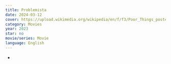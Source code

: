 ```yaml
---
title: Problemista
date: 2024-03-12
cover: https://upload.wikimedia.org/wikipedia/en/f/f3/Poor_Things_poster.jpg
category: Movies
year: 2023
star: no
movie/series: Movie
language: English
---
```

-






